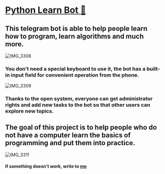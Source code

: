# [Python Learn Bot 🐍](https://t.me/jbhwtest_bot)

## This telegram bot is able to help people learn how to program, learn algorithms and much more.
![IMG_3308](https://github.com/92pIus2/python-learn-bot/assets/100287060/21daaa47-addf-4c27-a3ba-96c285d62612)


### You don't need a special keyboard to use it, the bot has a built-in input field for convenient operation from the phone. 
![IMG_3309](https://github.com/92pIus2/python-learn-bot/assets/100287060/ad5ec75a-3188-4453-b7b1-ad8c14890e07)


### Thanks to the open system, everyone can get administrator rights and add new tasks to the bot so that other users can explore new topics.

## The goal of this project is to help people who do not have a computer learn the basics of programming and put them into practice.      
![IMG_3311](https://github.com/92pIus2/python-learn-bot/assets/100287060/41176b1e-3e99-4039-80c8-a34aa8f22b18)

#### If something doesn't work, write to [me](https://t.me/f92plus2)
